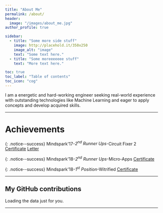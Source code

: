 ```yaml
---
title: "About Me"
permalink: /about/
header:
  image: "/images/about_me.jpg"
author_profile: true

sidebar:
  - title: "Some more side stuff"
    image: http://placehold.it/350x250
    image_alt: "image"
    text: "Some text here."
  - title: "Some moreeeeeee stuff"
    text: "More text here."

toc: true
toc_label: "Table of contents"
toc_icon: "cog"
---
```


I am a energetic and hard-working engineer seeking real-world experience with outstanding technologies like Machine Learning and eager to apply concepts and develop acquired skills.

---

# Achievements

{: .notice--success}
Mindspark'17-*2<sup>nd</sup> Runner Ups*-Circuit Fixer 2 <a href="https://www.slideshare.net/PranavNatekar/mindspark17-certificate" class="btn btn--success">Certificate</a> <a href="https://www.slideshare.net/PranavNatekar/mindspark17-letter" class="btn btn--danger">Letter</a>  

{: .notice--success}
Mindspark'18-*2<sup>nd</sup> Runner Ups*-Micro-Apps <a href="https://www.slideshare.net/PranavNatekar/mindspark18-certificate-microapps" class="btn btn--info">Certificate</a>

{: .notice--success}
Mindspark'18-*1<sup>st</sup> Position*-Witrified <a href="https://www.slideshare.net/PranavNatekar/mindspark-certificate-witrified" class="btn btn--info">Certificate</a>

---

## My GitHub contributions

<!-- Include the library. -->
<script
  src="https://unpkg.com/github-calendar@latest/dist/github-calendar.min.js"
></script>

<!-- Optionally, include the theme (if you don't want to struggle to write the CSS) -->
<link
   rel="stylesheet"
   href="https://unpkg.com/github-calendar@latest/dist/github-calendar-responsive.css"
/>

<!-- Prepare a container for your calendar. -->
<div class="calendar">
    <!-- Loading stuff -->
    Loading the data just for you.
</div>

<script>
    GitHubCalendar(".calendar", "pranav6670");
    // or enable responsive functionality
    GitHubCalendar(".calendar", "pranav6670", { responsive: true });
</script>

---
